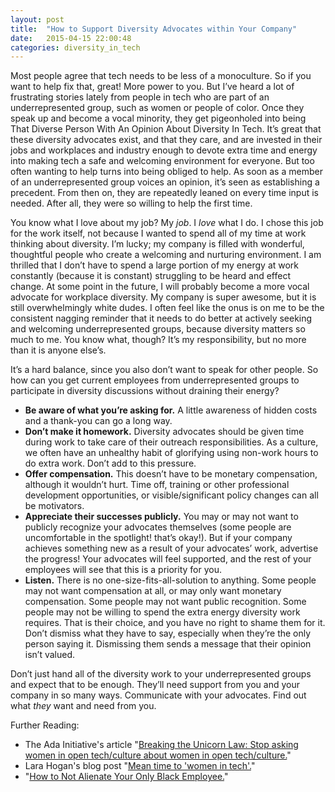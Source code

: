 ```yaml
---
layout: post
title:  "How to Support Diversity Advocates within Your Company"
date:   2015-04-15 22:00:48
categories: diversity_in_tech
---
```

Most people agree that tech needs to be less of a monoculture. So if you want to help fix that, great! More power to you. But I’ve heard a lot of frustrating stories lately from people in tech who are part of an underrepresented group, such as women or people of color. Once they speak up and become a vocal minority, they get pigeonholed into being That Diverse Person With An Opinion About Diversity In Tech. It’s great that these diversity advocates exist, and that they care, and are invested in their jobs and workplaces and industry enough to devote extra time and energy into making tech a safe and welcoming environment for everyone. But too often wanting to help turns into being obliged to help. As soon as a member of an underrepresented group voices an opinion, it’s seen as establishing a precedent. From then on, they are repeatedly leaned on every time input is needed. After all, they were so willing to help the first time.

You know what I love about my job? My _job_. I _love_ what I do. I chose this job for the work itself, not because I wanted to spend all of my time at work thinking about diversity. I’m lucky; my company is filled with wonderful, thoughtful people who create a welcoming and nurturing environment. I am thrilled that I don’t have to spend a large portion of my energy at work constantly (because it is constant) struggling to be heard and effect change. At some point in the future, I will probably become a more vocal advocate for workplace diversity. My company is super awesome, but it is still overwhelmingly white dudes. I often feel like the onus is on me to be the consistent nagging reminder that it needs to do better at actively seeking and welcoming underrepresented groups, because diversity matters so much to me. You know what, though? It’s my responsibility, but no more than it is anyone else’s.

It’s a hard balance, since you also don’t want to speak for other people. So how can you get current employees from underrepresented groups to participate in diversity discussions without draining their energy?

- **Be aware of what you’re asking for.** A little awareness of hidden costs and a thank-you can go a long way.
- **Don’t make it homework.** Diversity advocates should be given time during work to take care of their outreach responsibilities. As a culture, we often have an unhealthy habit of glorifying using non-work hours to do extra work. Don’t add to this pressure.
- **Offer compensation.** This doesn’t have to be monetary compensation, although it wouldn’t hurt. Time off, training or other professional development opportunities, or visible/significant policy changes can all be motivators.
- **Appreciate their successes publicly.** You may or may not want to publicly recognize your advocates themselves (some people are uncomfortable in the spotlight! that’s okay!). But if your company achieves something new as a result of your advocates’ work, advertise the progress! Your advocates will feel supported, and the rest of your employees will see that this is a priority for you.
- **Listen.** There is no one-size-fits-all-solution to anything. Some people may not want compensation at all, or may only want monetary compensation. Some people may not want public recognition. Some people may not be willing to spend the extra energy diversity work requires. That is their choice, and you have no right to shame them for it. Don’t dismiss what they have to say, especially when they’re the only person saying it. Dismissing them sends a message that their opinion isn’t valued.

Don’t just hand all of the diversity work to your underrepresented groups and expect that to be enough. They’ll need support from you and your company in so many ways. Communicate with your advocates. Find out what _they_ want and need from you.

Further Reading:

- The Ada Initiative's article "[Breaking the Unicorn Law: Stop asking women in open tech/culture about women in open tech/culture.](https://adainitiative.org/2014/03/breaking-the-unicorn-law-stop-asking-women-in-open-techculture-about-women-in-open-techculture/)"
- Lara Hogan's blog post "[Mean time to 'women in tech'.](https://the-pastry-box-project.net/lara-hogan/2015-may-18)"
- "[How to Not Alienate Your Only Black Employee.](http://blackfemalecoders.tumblr.com/post/118326373053/how-to-not-alienate-your-only-black-employee)"
